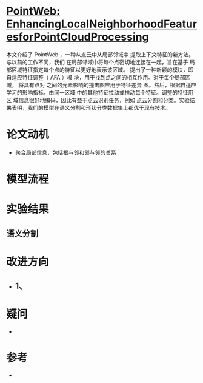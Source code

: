 # [PointWeb: EnhancingLocalNeighborhoodFeaturesforPointCloudProcessing](http://jiaya.me/papers/pointweb_cvpr19.pdf)
本文介绍了 PointWeb ，一种从点云中从局部邻域中 提取上下文特征的新方法。与以前的工作不同，我们 在局部邻域中将每个点密切地连接在一起，旨在基于 局部区域特征指定每个点的特征以更好地表示该区域。 提出了一种新颖的模块，即自适应特征调整（ AFA ）模 块，用于找到点之间的相互作用。对于每个局部区域， 将具有点对 之间的元素影响的撞击图应用于特征差异 图。然后，根据自适应学习的影响指标，由同一区域 中的其他特征拉动或推动每个特征。调整的特征用区 域信息很好地编码，因此有益于点云识别任务，例如 点云分割和分类。实验结果表明，我们的模型在语义分割和形状分类数据集上都优于现有技术。

# 论文动机
- 聚合局部信息，包括根与邻和邻与邻的关系

# 模型流程


# 实验结果

## 语义分割

# 改进方向
- 1、
  - 
# 疑问
- 

# 参考
- 

